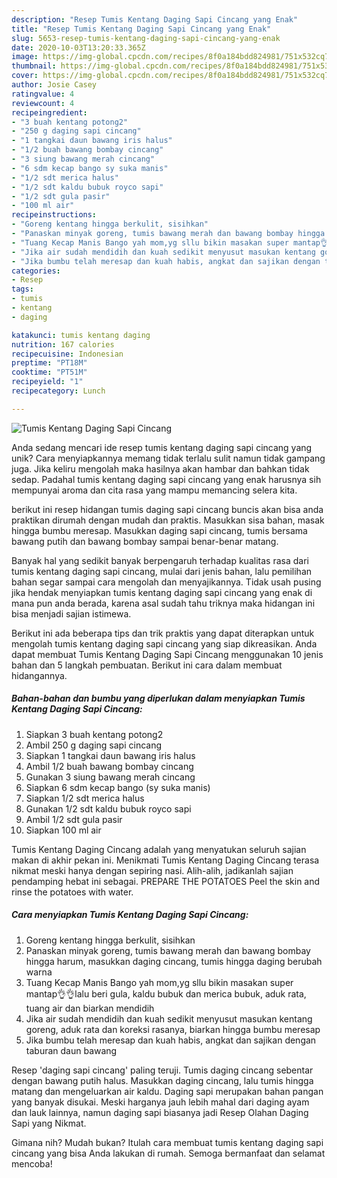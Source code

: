 ```yaml
---
description: "Resep Tumis Kentang Daging Sapi Cincang yang Enak"
title: "Resep Tumis Kentang Daging Sapi Cincang yang Enak"
slug: 5653-resep-tumis-kentang-daging-sapi-cincang-yang-enak
date: 2020-10-03T13:20:33.365Z
image: https://img-global.cpcdn.com/recipes/8f0a184bdd824981/751x532cq70/tumis-kentang-daging-sapi-cincang-foto-resep-utama.jpg
thumbnail: https://img-global.cpcdn.com/recipes/8f0a184bdd824981/751x532cq70/tumis-kentang-daging-sapi-cincang-foto-resep-utama.jpg
cover: https://img-global.cpcdn.com/recipes/8f0a184bdd824981/751x532cq70/tumis-kentang-daging-sapi-cincang-foto-resep-utama.jpg
author: Josie Casey
ratingvalue: 4
reviewcount: 4
recipeingredient:
- "3 buah kentang potong2"
- "250 g daging sapi cincang"
- "1 tangkai daun bawang iris halus"
- "1/2 buah bawang bombay cincang"
- "3 siung bawang merah cincang"
- "6 sdm kecap bango sy suka manis"
- "1/2 sdt merica halus"
- "1/2 sdt kaldu bubuk royco sapi"
- "1/2 sdt gula pasir"
- "100 ml air"
recipeinstructions:
- "Goreng kentang hingga berkulit, sisihkan"
- "Panaskan minyak goreng, tumis bawang merah dan bawang bombay hingga harum, masukkan daging cincang, tumis hingga daging berubah warna"
- "Tuang Kecap Manis Bango yah mom,yg sllu bikin masakan super mantap👌👌lalu beri gula, kaldu bubuk dan merica bubuk, aduk rata, tuang air dan biarkan mendidih"
- "Jika air sudah mendidih dan kuah sedikit menyusut masukan kentang goreng, aduk rata dan koreksi rasanya, biarkan hingga bumbu meresap"
- "Jika bumbu telah meresap dan kuah habis, angkat dan sajikan dengan taburan daun bawang"
categories:
- Resep
tags:
- tumis
- kentang
- daging

katakunci: tumis kentang daging 
nutrition: 167 calories
recipecuisine: Indonesian
preptime: "PT18M"
cooktime: "PT51M"
recipeyield: "1"
recipecategory: Lunch

---
```



![Tumis Kentang Daging Sapi Cincang](https://img-global.cpcdn.com/recipes/8f0a184bdd824981/751x532cq70/tumis-kentang-daging-sapi-cincang-foto-resep-utama.jpg)

Anda sedang mencari ide resep tumis kentang daging sapi cincang yang unik? Cara menyiapkannya memang tidak terlalu sulit namun tidak gampang juga. Jika keliru mengolah maka hasilnya akan hambar dan bahkan tidak sedap. Padahal tumis kentang daging sapi cincang yang enak harusnya sih mempunyai aroma dan cita rasa yang mampu memancing selera kita.

berikut ini resep hidangan tumis daging sapi cincang buncis akan bisa anda praktikan dirumah dengan mudah dan praktis. Masukkan sisa bahan, masak hingga bumbu meresap. Masukkan daging sapi cincang, tumis bersama bawang putih dan bawang bombay sampai benar-benar matang.

Banyak hal yang sedikit banyak berpengaruh terhadap kualitas rasa dari tumis kentang daging sapi cincang, mulai dari jenis bahan, lalu pemilihan bahan segar sampai cara mengolah dan menyajikannya. Tidak usah pusing jika hendak menyiapkan tumis kentang daging sapi cincang yang enak di mana pun anda berada, karena asal sudah tahu triknya maka hidangan ini bisa menjadi sajian istimewa.


Berikut ini ada beberapa tips dan trik praktis yang dapat diterapkan untuk mengolah tumis kentang daging sapi cincang yang siap dikreasikan. Anda dapat membuat Tumis Kentang Daging Sapi Cincang menggunakan 10 jenis bahan dan 5 langkah pembuatan. Berikut ini cara dalam membuat hidangannya.

<!--inarticleads1-->

##### Bahan-bahan dan bumbu yang diperlukan dalam menyiapkan Tumis Kentang Daging Sapi Cincang:

1. Siapkan 3 buah kentang potong2
1. Ambil 250 g daging sapi cincang
1. Siapkan 1 tangkai daun bawang iris halus
1. Ambil 1/2 buah bawang bombay cincang
1. Gunakan 3 siung bawang merah cincang
1. Siapkan 6 sdm kecap bango (sy suka manis)
1. Siapkan 1/2 sdt merica halus
1. Gunakan 1/2 sdt kaldu bubuk royco sapi
1. Ambil 1/2 sdt gula pasir
1. Siapkan 100 ml air


Tumis Kentang Daging Cincang adalah yang menyatukan seluruh sajian makan di akhir pekan ini. Menikmati Tumis Kentang Daging Cincang terasa nikmat meski hanya dengan sepiring nasi. Alih-alih, jadikanlah sajian pendamping hebat ini sebagai. PREPARE THE POTATOES Peel the skin and rinse the potatoes with water. 

<!--inarticleads2-->

##### Cara menyiapkan Tumis Kentang Daging Sapi Cincang:

1. Goreng kentang hingga berkulit, sisihkan
1. Panaskan minyak goreng, tumis bawang merah dan bawang bombay hingga harum, masukkan daging cincang, tumis hingga daging berubah warna
1. Tuang Kecap Manis Bango yah mom,yg sllu bikin masakan super mantap👌👌lalu beri gula, kaldu bubuk dan merica bubuk, aduk rata, tuang air dan biarkan mendidih
1. Jika air sudah mendidih dan kuah sedikit menyusut masukan kentang goreng, aduk rata dan koreksi rasanya, biarkan hingga bumbu meresap
1. Jika bumbu telah meresap dan kuah habis, angkat dan sajikan dengan taburan daun bawang


Resep &#39;daging sapi cincang&#39; paling teruji. Tumis daging cincang sebentar dengan bawang putih halus. Masukkan daging cincang, lalu tumis hingga matang dan mengeluarkan air kaldu. Daging sapi merupakan bahan pangan yang banyak disukai. Meski harganya jauh lebih mahal dari daging ayam dan lauk lainnya, namun daging sapi biasanya jadi Resep Olahan Daging Sapi yang Nikmat. 

Gimana nih? Mudah bukan? Itulah cara membuat tumis kentang daging sapi cincang yang bisa Anda lakukan di rumah. Semoga bermanfaat dan selamat mencoba!

